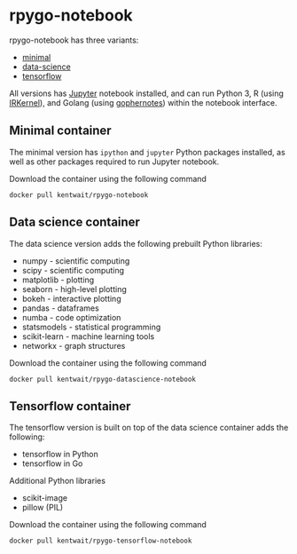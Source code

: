 # rpygo-notebook

rpygo-notebook has three variants:
- [minimal](#Minimal-container)
- [data-science](#Data-science-container)
- [tensorflow](#Tensorflow-container)

All versions has [Jupyter] notebook installed, and can run Python 3, R (using [IRKernel]), and Golang (using [gophernotes]) within the notebook interface.

## Minimal container

The minimal version has `ipython` and `jupyter` Python packages installed,
as well as other packages required to run Jupyter notebook.

Download the container using the following command

	docker pull kentwait/rpygo-notebook


## Data science container

The data science version adds the following prebuilt Python libraries:
- numpy - scientific computing
- scipy - scientific computing
- matplotlib - plotting
- seaborn - high-level plotting
- bokeh - interactive plotting
- pandas - dataframes
- numba - code optimization
- statsmodels - statistical programming
- scikit-learn - machine learning tools
- networkx - graph structures

Download the container using the following command

	docker pull kentwait/rpygo-datascience-notebook


## Tensorflow container

The tensorflow version is built on top of the data science container adds the following:
- tensorflow in Python
- tensorflow in Go

Additional Python libraries
- scikit-image
- pillow (PIL)

Download the container using the following command

	docker pull kentwait/rpygo-tensorflow-notebook


[Jupyter]: http://jupyter.org
[IRKernel]: https://github.com/IRkernel/IRkernel
[gophernotes]: https://github.com/gopherdata/gophernotes
